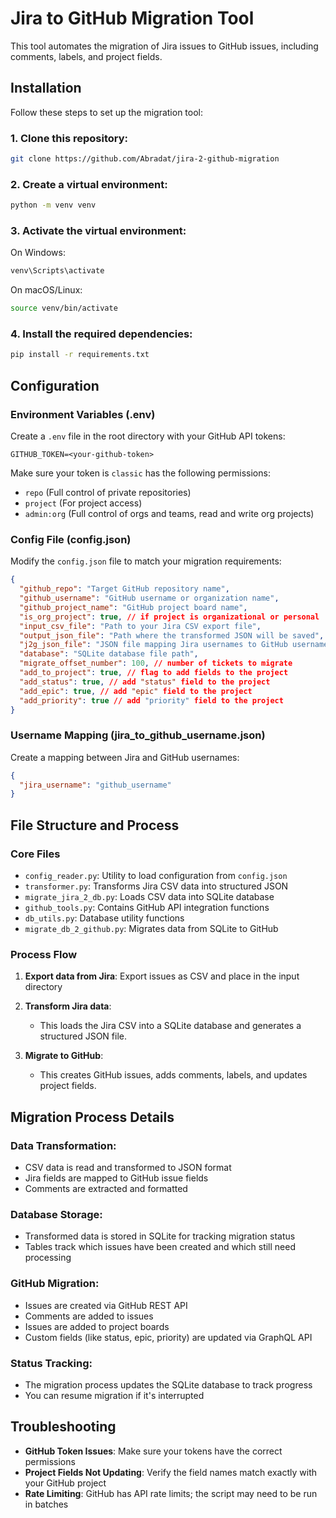 # Jira to GitHub Migration Tool

This tool automates the migration of Jira issues to GitHub issues, including comments, labels, and project fields.

## Installation

Follow these steps to set up the migration tool:

### 1. Clone this repository:

```sh
git clone https://github.com/Abradat/jira-2-github-migration
```

### 2. Create a virtual environment:

```sh
python -m venv venv
```

### 3. Activate the virtual environment:

On Windows:

```sh
venv\Scripts\activate
```

On macOS/Linux:

```sh
source venv/bin/activate
```

### 4. Install the required dependencies:

```sh
pip install -r requirements.txt
```

## Configuration

### Environment Variables (.env)

Create a `.env` file in the root directory with your GitHub API tokens:

```
GITHUB_TOKEN=<your-github-token>
```

Make sure your token is `classic` has the following permissions:

- `repo` (Full control of private repositories)
- `project` (For project access)
- `admin:org` (Full control of orgs and teams, read and write org projects)

### Config File (config.json)

Modify the `config.json` file to match your migration requirements:

```json
{
  "github_repo": "Target GitHub repository name",
  "github_username": "GitHub username or organization name",
  "github_project_name": "GitHub project board name",
  "is_org_project": true, // if project is organizational or personal
  "input_csv_file": "Path to your Jira CSV export file",
  "output_json_file": "Path where the transformed JSON will be saved",
  "j2g_json_file": "JSON file mapping Jira usernames to GitHub usernames",
  "database": "SQLite database file path",
  "migrate_offset_number": 100, // number of tickets to migrate
  "add_to_project": true, // flag to add fields to the project
  "add_status": true, // add "status" field to the project
  "add_epic": true, // add "epic" field to the project
  "add_priority": true // add "priority" field to the project
}
```

### Username Mapping (jira_to_github_username.json)

Create a mapping between Jira and GitHub usernames:

```json
{
  "jira_username": "github_username"
}
```

## File Structure and Process

### Core Files

- `config_reader.py`: Utility to load configuration from `config.json`
- `transformer.py`: Transforms Jira CSV data into structured JSON
- `migrate_jira_2_db.py`: Loads CSV data into SQLite database
- `github_tools.py`: Contains GitHub API integration functions
- `db_utils.py`: Database utility functions
- `migrate_db_2_github.py`: Migrates data from SQLite to GitHub

### Process Flow

1. **Export data from Jira**: Export issues as CSV and place in the input directory

2. **Transform Jira data**:

   - This loads the Jira CSV into a SQLite database and generates a structured JSON file.

3. **Migrate to GitHub**:
   - This creates GitHub issues, adds comments, labels, and updates project fields.

## Migration Process Details

### Data Transformation:

- CSV data is read and transformed to JSON format
- Jira fields are mapped to GitHub issue fields
- Comments are extracted and formatted

### Database Storage:

- Transformed data is stored in SQLite for tracking migration status
- Tables track which issues have been created and which still need processing

### GitHub Migration:

- Issues are created via GitHub REST API
- Comments are added to issues
- Issues are added to project boards
- Custom fields (like status, epic, priority) are updated via GraphQL API

### Status Tracking:

- The migration process updates the SQLite database to track progress
- You can resume migration if it's interrupted

## Troubleshooting

- **GitHub Token Issues**: Make sure your tokens have the correct permissions
- **Project Fields Not Updating**: Verify the field names match exactly with your GitHub project
- **Rate Limiting**: GitHub has API rate limits; the script may need to be run in batches
